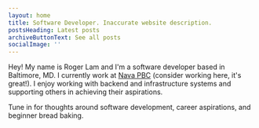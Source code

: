 ```yaml
---
layout: home
title: Software Developer. Inaccurate website description.
postsHeading: Latest posts
archiveButtonText: See all posts
socialImage: ''
---
```


Hey! My name is Roger Lam and I'm a software developer based in Baltimore, MD. I currently work at [Nava PBC](https://www.navapbc.com/careers/) (consider working here, it's great!). I enjoy working with backend and infrastructure systems and supporting others in achieving their aspirations.

Tune in for thoughts around software development, career aspirations, and beginner bread baking.
